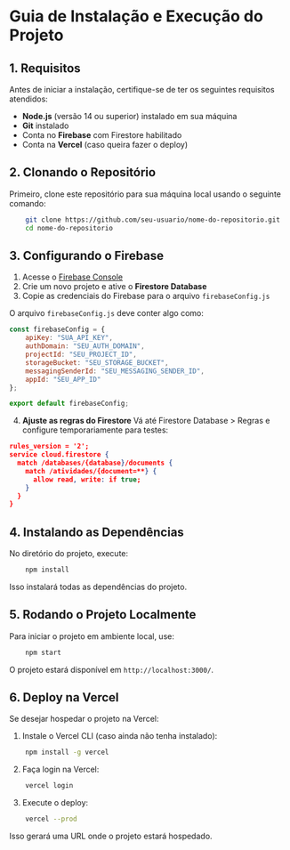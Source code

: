 # Guia de Instalação e Execução do Projeto

## **1. Requisitos**
Antes de iniciar a instalação, certifique-se de ter os seguintes requisitos atendidos:

- **Node.js** (versão 14 ou superior) instalado em sua máquina
- **Git** instalado
- Conta no **Firebase** com Firestore habilitado
- Conta na **Vercel** (caso queira fazer o deploy)

## **2. Clonando o Repositório**
Primeiro, clone este repositório para sua máquina local usando o seguinte comando:

```sh
    git clone https://github.com/seu-usuario/nome-do-repositorio.git
    cd nome-do-repositorio
```

## **3. Configurando o Firebase**

1. Acesse o [Firebase Console](https://console.firebase.google.com/)
2. Crie um novo projeto e ative o **Firestore Database**
3. Copie as credenciais do Firebase para o arquivo `firebaseConfig.js`

O arquivo `firebaseConfig.js` deve conter algo como:
```javascript
const firebaseConfig = {
    apiKey: "SUA_API_KEY",
    authDomain: "SEU_AUTH_DOMAIN",
    projectId: "SEU_PROJECT_ID",
    storageBucket: "SEU_STORAGE_BUCKET",
    messagingSenderId: "SEU_MESSAGING_SENDER_ID",
    appId: "SEU_APP_ID"
};

export default firebaseConfig;
```

4. **Ajuste as regras do Firestore**
   Vá até Firestore Database > Regras e configure temporariamente para testes:
```json
rules_version = '2';
service cloud.firestore {
  match /databases/{database}/documents {
    match /atividades/{document=**} {
      allow read, write: if true;
    }
  }
}
```

## **4. Instalando as Dependências**

No diretório do projeto, execute:
```sh
    npm install
```
Isso instalará todas as dependências do projeto.

## **5. Rodando o Projeto Localmente**
Para iniciar o projeto em ambiente local, use:
```sh
    npm start
```
O projeto estará disponível em `http://localhost:3000/`.

## **6. Deploy na Vercel**
Se desejar hospedar o projeto na Vercel:

1. Instale o Vercel CLI (caso ainda não tenha instalado):
```sh
    npm install -g vercel
```
2. Faça login na Vercel:
```sh
    vercel login
```
3. Execute o deploy:
```sh
    vercel --prod
```
Isso gerará uma URL onde o projeto estará hospedado.


